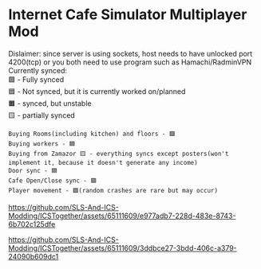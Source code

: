 # Internet Cafe Simulator Multiplayer Mod
Dislaimer: since server is using sockets, host needs to have unlocked port 4200(tcp) or you both need to use program such as Hamachi/RadminVPN<br/>
Currently synced:<br/>
🟩 - Fully synced<br/>
🟦 - Not synced, but it is currently worked on/planned<br/>
🟧 - synced, but unstable<br/>
🟨 - partially synced<br/>
```
Buying Rooms(including kitchen) and floors - 🟩
Buying workers - 🟦
Buying from Zamazor 🟨 - everything syncs except posters(won't implement it, because it doesn't generate any income)
Door sync - 🟦
Cafe Open/Close sync - 🟩
Player movement - 🟩(random crashes are rare but may occur)
```
https://github.com/SLS-And-ICS-Modding/ICSTogether/assets/65111609/e977adb7-228d-483e-8743-6b702c125dfe

https://github.com/SLS-And-ICS-Modding/ICSTogether/assets/65111609/3ddbce27-3bdd-406c-a379-24090b609dc1


